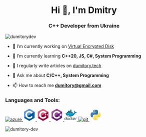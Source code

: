 <h1 align="center">Hi 👋, I'm Dmitry </h1>
<h3 align="center">C++ Developer from Ukraine</h3>

<p align="left"> <img src="https://komarev.com/ghpvc/?username=dumitorydev&label=Profile%20views&color=0e75b6&style=flat" alt="dumitorydev" /> </p>

- 🔭 I’m currently working on [Virtual Encrypted Disk](https://github.com/DumitoryDev/VED-v2)

- 🌱 I’m currently learning **С++20, JS, C#, System Programming**

- 📝 I regularly write articles on [dumitory.tech](https://dumitory.tech/)

- 💬 Ask me about **C/C++, System Programming**

- 📫 How to reach me **dumitory@gmail.com**

<h3 align="left">Languages and Tools:</h3>
<p align="left"> <a href="https://azure.microsoft.com/en-in/" target="_blank"> <img src="https://www.vectorlogo.zone/logos/microsoft_azure/microsoft_azure-icon.svg" alt="azure" width="40" height="40"/> </a> <a href="https://www.cprogramming.com/" target="_blank"> <img src="https://raw.githubusercontent.com/devicons/devicon/master/icons/c/c-original.svg" alt="c" width="40" height="40"/> </a> <a href="https://www.w3schools.com/cpp/" target="_blank"> <img src="https://raw.githubusercontent.com/devicons/devicon/master/icons/cplusplus/cplusplus-original.svg" alt="cplusplus" width="40" height="40"/> </a> <a href="https://www.w3schools.com/cs/" target="_blank"> <img src="https://raw.githubusercontent.com/devicons/devicon/master/icons/csharp/csharp-original.svg" alt="csharp" width="40" height="40"/> </a> <a href="https://www.docker.com/" target="_blank"> <img src="https://raw.githubusercontent.com/devicons/devicon/master/icons/docker/docker-original-wordmark.svg" alt="docker" width="40" height="40"/> </a> <a href="https://git-scm.com/" target="_blank"> <img src="https://www.vectorlogo.zone/logos/git-scm/git-scm-icon.svg" alt="git" width="40" height="40"/> </a> <a href="https://www.python.org" target="_blank"> <img src="https://raw.githubusercontent.com/devicons/devicon/master/icons/python/python-original.svg" alt="python" width="40" height="40"/> </a> </p>

<p><img align="left" src="https://github-readme-stats.vercel.app/api/top-langs?username=dumitory-dev&show_icons=true&locale=en&layout=compact" alt="dumitory-dev" /></p>

